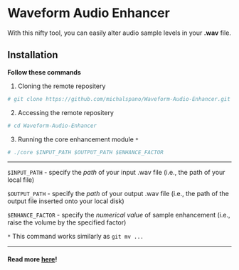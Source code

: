 # Waveform Audio Enhancer
With this nifty tool, you can easily alter audio sample levels in your **.wav** file.

## Installation
**Follow these commands**

1. Cloning the remote repositery

```Bash
# git clone https://github.com/michalspano/Waveform-Audio-Enhancer.git 
```

2. Accessing the remote repositery

```Bash
# cd Waveform-Audio-Enhancer 
```

3. Running the core enhancement module `*`

```Bash
# ./core $INPUT_PATH $OUTPUT_PATH $ENHANCE_FACTOR 
```

___

`$INPUT_PATH` - specify the *path* of your input .wav file (i.e., the path of your local file)

`$OUTPUT_PATH` - specify the *path* of your output .wav file (i.e., the path of the output file inserted onto your local disk)

`$ENHANCE_FACTOR` - specify the *numerical value* of sample enhancement (i.e., raise the volume by the specified factor)

`*` This command works similarly as `git mv ...`

___

#### Read more [here][LINK]!

[LINK]: https://docs.fileformat.com/audio/wav/
